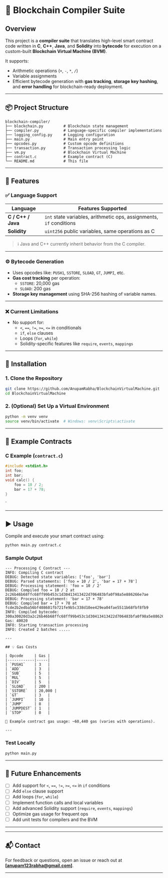 
# 🧠 Blockchain Compiler Suite

## Overview

This project is a **compiler suite** that translates high-level smart contract code written in **C**, **C++**, **Java**, and **Solidity** into **bytecode** for execution on a custom-built **Blockchain Virtual Machine (BVM)**.

It supports:
- Arithmetic operations (`+`, `-`, `*`, `/`)
- Variable assignments
- Efficient bytecode generation with **gas tracking**, **storage key hashing**, and **error handling** for blockchain-ready deployment.

---

## 📦 Project Structure

```
blockchain-compiler/
├── blockchain.py         # Blockchain state management
├── compiler.py           # Language-specific compiler implementations
├── logging_config.py     # Logging configuration
├── main.py               # Main entry point
├── opcodes.py            # Custom opcode definitions
├── transaction.py        # Transaction processing logic
├── vm.py                 # Blockchain Virtual Machine
├── contract.c            # Example contract (C)
└── README.md             # This file
```

---

## 🚀 Features

### ✅ Language Support

| Language | Features Supported |
|---------|--------------------|
| **C / C++ / Java** | `int` state variables, arithmetic ops, assignments, `if` conditions |
| **Solidity** | `uint256` public variables, same operations as C |

> ℹ️ Java and C++ currently inherit behavior from the C compiler.

---

### ⚙️ Bytecode Generation

- Uses opcodes like: `PUSH1`, `SSTORE`, `SLOAD`, `GT`, `JUMPI`, etc.
- **Gas cost tracking** per operation:
  - `SSTORE`: 20,000 gas
  - `SLOAD`: 200 gas
- **Storage key management** using SHA-256 hashing of variable names.

---

### ❌ Current Limitations

- No support for:
  - `<`, `==`, `!=`, `>=`, `<=` in conditionals
  - `if`, `else` clauses
  - Loops (`for`, `while`)
  - Solidity-specific features like `require`, `events`, `mappings`

---

## 🔧 Installation

### 1. Clone the Repository

```bash
git clone https://github.com/AnupamRabha/BlockchainVirtualMachine.git
cd BlockchainVirtualMachine
```

### 2. (Optional) Set Up a Virtual Environment

```bash
python -m venv venv
source venv/bin/activate  # Windows: venv\Scripts\activate
```

---

## 📝 Example Contracts

### C Example (`contract.c`)
```c
#include <stdint.h>
int foo;
int bar;
void calc() {
    foo = 10 / 2;
    bar = 17 + 78;
}
```
`

---

## ▶️ Usage

Compile and execute your smart contract using:

```bash
python main.py contract.c
```

### Sample Output

```
--- Processing C Contract ---
INFO: Compiling C contract
DEBUG: Detected state variables: ['foo', 'bar']
DEBUG: Parsed statements: ['foo = 10 / 2', 'bar = 17 + 78']
DEBUG: Processing statement: 'foo = 10 / 2'
DEBUG: Compiled foo = 10 / 2 at 2c26b46b68ffc68ff99b453c1d30413413422d706483bfa0f98a5e886266e7ae
DEBUG: Processing statement: 'bar = 17 + 78'
DEBUG: Compiled bar = 17 + 78 at fcde2b2edba56bf408601fb721fe9b5c338d10ee429ea04fae5511b68fbf8fb9
INFO: Compiled bytecode: 300a30020d3a2c26b46b68ffc68ff99b453c1d30413413422d706483bfa0f98a5e886266e7ae3011304e0a3afcde2b2edba56bf408601fb721fe9b5c338d10ee429ea04fae5511b68fbf8fb900, Gas: 40020
INFO: Starting transaction processing
INFO: Created 2 batches .....

---

## 💡 Gas Costs

| Opcode     | Gas |
|------------|-----|
| `PUSH1`    | 3   |
| `ADD`      | 3   |
| `SUB`      | 5   |
| `MUL`      | 5   |
| `DIV`      | 5   |
| `SLOAD`    | 200 |
| `SSTORE`   | 20,000 |
| `GT`       | 3   |
| `JUMPI`    | 10  |
| `JUMP`     | 8   |
| `JUMPDEST` | 1   |
| `STOP`     | 0   |

🧮 Example contract gas usage: ~60,440 gas (varies with operations).

---
```

###  Test Locally
```bash
python main.py
```
---

## 🔭 Future Enhancements

- [ ] Add support for `<`, `==`, `!=`, `>=`, `<=` in `if` conditions
- [ ] Add `else` clause support
- [ ] Add loops (`for`, `while`)
- [ ] Implement function calls and local variables
- [ ] Add advanced Solidity support (`require`, `events`, `mappings`)
- [ ] Optimize gas usage for frequent ops
- [ ] Add unit tests for compilers and the BVM

---
---

## 📬 Contact

For feedback or questions, open an issue or reach out at **[anupam123rabha@gmail.com]**.

---
